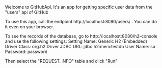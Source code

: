 Welcome to GitHubApi. It's an app for getting specific user data from the "users" api of GitHub

To use this app, call the endpoint http://localhost:8080/users/<userlogin> . You can do it even on your browser.

To see the records of the database, go to http://localhost:8080/h2-console
and use the following settings:
Setting Name: Generic H2 (Embedded)
Driver Class: org.h2.Driver
JDBC URL: jdbc:h2:mem:testdb
User Name: sa
Password: password

Then select the "REQUEST_INFO" table and click "Run"